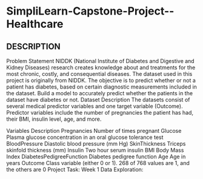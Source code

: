 # SimpliLearn-Capstone-Project--Healthcare

## DESCRIPTION
Problem Statement NIDDK (National Institute of Diabetes and
Digestive and Kidney Diseases) research creates knowledge
about and treatments for the most chronic, costly, and
consequential diseases. The dataset used in this project is
originally from NIDDK. The objective is to predict whether or not a
patient has diabetes, based on certain diagnostic
measurements included in the dataset. Build a model to
accurately predict whether the patients in the dataset have
diabetes or not. Dataset Description The datasets consist of
several medical predictor variables and one target variable
(Outcome). Predictor variables include the number of
pregnancies the patient has had, their BMI, insulin level, age, and
more.

Variables Description Pregnancies Number of times pregnant
Glucose Plasma glucose concentration in an oral glucose
tolerance test BloodPressure Diastolic blood pressure (mm Hg)
SkinThickness Triceps skinfold thickness (mm) Insulin Two hour
serum insulin BMI Body Mass Index DiabetesPedigreeFunction
Diabetes pedigree function Age Age in years Outcome Class
variable (either 0 or 1). 268 of 768 values are 1, and the others
are 0 Project Task: Week 1 Data Exploration:

